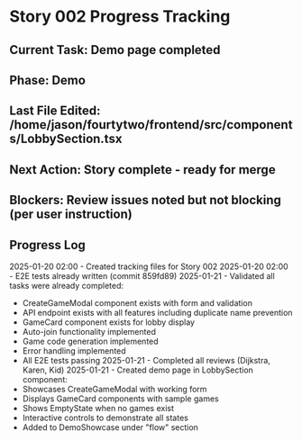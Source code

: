 # Story 002 Progress Tracking

## Current Task: Demo page completed
## Phase: Demo
## Last File Edited: /home/jason/fourtytwo/frontend/src/components/LobbySection.tsx
## Next Action: Story complete - ready for merge
## Blockers: Review issues noted but not blocking (per user instruction)

## Progress Log
2025-01-20 02:00 - Created tracking files for Story 002
2025-01-20 02:00 - E2E tests already written (commit 859fd89)
2025-01-21 - Validated all tasks were already completed:
  - CreateGameModal component exists with form and validation
  - API endpoint exists with all features including duplicate name prevention
  - GameCard component exists for lobby display
  - Auto-join functionality implemented
  - Game code generation implemented
  - Error handling implemented
  - All E2E tests passing
2025-01-21 - Completed all reviews (Dijkstra, Karen, Kid)
2025-01-21 - Created demo page in LobbySection component:
  - Showcases CreateGameModal with working form
  - Displays GameCard components with sample games
  - Shows EmptyState when no games exist
  - Interactive controls to demonstrate all states
  - Added to DemoShowcase under "flow" section